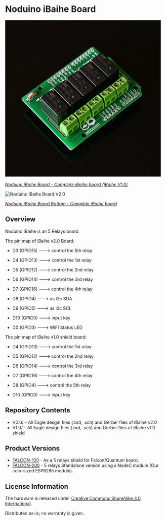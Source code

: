 Noduino iBaihe Board
=======================================

![Noduino iBaihe Board V1.0](iBaihe-v1.0.jpg)

[*Noduino iBaihe Board - Complete iBaihe board (iBaihe V1.0)*](https://www.noduino.org/)


![Noduino iBaihe Board V2.0](iBaihe-v2.0-layout.jpg)

[*Noduino iBaihe Board Bottom - Complete iBaihe board*](https://www.noduino.org/)


Overview
-------------------
Noduino iBaihe is an 5 Relays board.

The pin map of iBaihe v2.0 Board:

* D3	(GPIO15)  ---> control the 5th relay

* D4	(GPIO13)  ---> control the 1st relay
* D5	(GPIO12)  ---> control the 2nd relay
* D6	(GPIO14)  ---> control the 3rd relay
* D7	(GPIO16)  ---> control the 4th relay

* D8	(GPIO4)   ---> as i2c SDA
* D9	(GPIO5)   ---> as i2c SCL

* D10	(GPIO0)   ---> input key
* D0	(GPIO3)   ---> WiFI Status LED



The pin map of iBaihe v1.0 shield board:

* D4	(GPIO13)  ---> control the 1st relay
* D5	(GPIO12)  ---> control the 2nd relay
* D6	(GPIO14)  ---> control the 3rd relay
* D7	(GPIO16)  ---> control the 4th relay

* D8	(GPIO4)   ---> control the 5th relay

* D10	(GPIO0)   ---> input key


Repository Contents
-------------------
* V2.0/ - All Eagle desgin files (.brd, .sch) and Gerber files of iBaihe v2.0
* V1.0/ - All Eagle design files (.brd, .sch) and Gerber files of iBaihe v1.0 shield


Product Versions
----------------
* [FALCON-100](http://www.noduino.org/) - As a 5 relays shield for Falcon/Quantum board.
* [FALCON-200](http://www.noduino.org/) - 5 relays Standalone version using a NodeC module (Our coin-sized ESP8285 module).


License Information
-------------------
The hardware is released under [Creative Commons ShareAlike 4.0 International](https://creativecommons.org/licenses/by-sa/4.0/).

Distributed as-is; no warranty is given.
